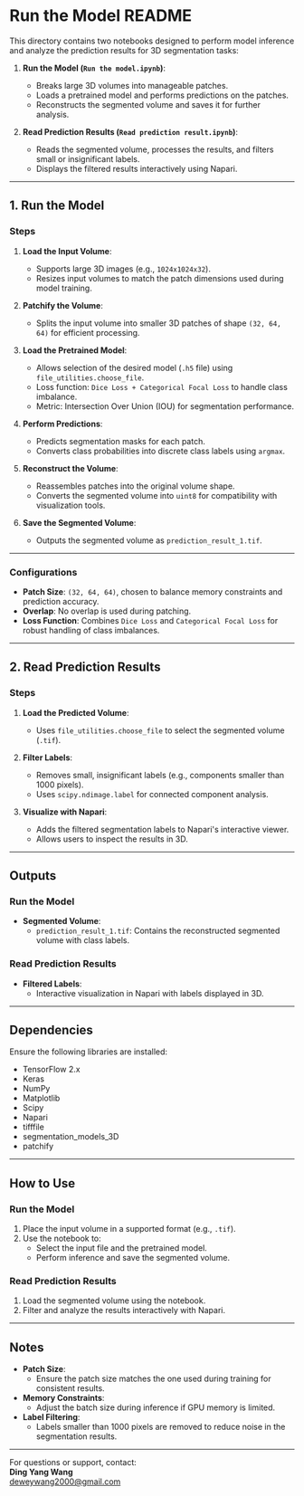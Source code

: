 # **Run the Model README**

This directory contains two notebooks designed to perform model inference and analyze the prediction results for 3D segmentation tasks:

1. **Run the Model (`Run the model.ipynb`)**: 
   - Breaks large 3D volumes into manageable patches.
   - Loads a pretrained model and performs predictions on the patches.
   - Reconstructs the segmented volume and saves it for further analysis.

2. **Read Prediction Results (`Read prediction result.ipynb`)**:
   - Reads the segmented volume, processes the results, and filters small or insignificant labels.
   - Displays the filtered results interactively using Napari.

---

## **1. Run the Model**

### **Steps**
1. **Load the Input Volume**:
   - Supports large 3D images (e.g., `1024x1024x32`).
   - Resizes input volumes to match the patch dimensions used during model training.

2. **Patchify the Volume**:
   - Splits the input volume into smaller 3D patches of shape `(32, 64, 64)` for efficient processing.

3. **Load the Pretrained Model**:
   - Allows selection of the desired model (`.h5` file) using `file_utilities.choose_file`.
   - Loss function: `Dice Loss + Categorical Focal Loss` to handle class imbalance.
   - Metric: Intersection Over Union (IOU) for segmentation performance.

4. **Perform Predictions**:
   - Predicts segmentation masks for each patch.
   - Converts class probabilities into discrete class labels using `argmax`.

5. **Reconstruct the Volume**:
   - Reassembles patches into the original volume shape.
   - Converts the segmented volume into `uint8` for compatibility with visualization tools.

6. **Save the Segmented Volume**:
   - Outputs the segmented volume as `prediction_result_1.tif`.

---

### **Configurations**
- **Patch Size**: `(32, 64, 64)`, chosen to balance memory constraints and prediction accuracy.
- **Overlap**: No overlap is used during patching.
- **Loss Function**: Combines `Dice Loss` and `Categorical Focal Loss` for robust handling of class imbalances.

---

## **2. Read Prediction Results**

### **Steps**
1. **Load the Predicted Volume**:
   - Uses `file_utilities.choose_file` to select the segmented volume (`.tif`).

2. **Filter Labels**:
   - Removes small, insignificant labels (e.g., components smaller than 1000 pixels).
   - Uses `scipy.ndimage.label` for connected component analysis.

3. **Visualize with Napari**:
   - Adds the filtered segmentation labels to Napari's interactive viewer.
   - Allows users to inspect the results in 3D.

---

## **Outputs**

### **Run the Model**
- **Segmented Volume**: 
  - `prediction_result_1.tif`: Contains the reconstructed segmented volume with class labels.

### **Read Prediction Results**
- **Filtered Labels**: 
  - Interactive visualization in Napari with labels displayed in 3D.

---

## **Dependencies**
Ensure the following libraries are installed:
- TensorFlow 2.x
- Keras
- NumPy
- Matplotlib
- Scipy
- Napari
- tifffile
- segmentation_models_3D
- patchify

---

## **How to Use**

### **Run the Model**
1. Place the input volume in a supported format (e.g., `.tif`).
2. Use the notebook to:
   - Select the input file and the pretrained model.
   - Perform inference and save the segmented volume.

### **Read Prediction Results**
1. Load the segmented volume using the notebook.
2. Filter and analyze the results interactively with Napari.

---

## **Notes**
- **Patch Size**:
  - Ensure the patch size matches the one used during training for consistent results.
- **Memory Constraints**:
  - Adjust the batch size during inference if GPU memory is limited.
- **Label Filtering**:
  - Labels smaller than 1000 pixels are removed to reduce noise in the segmentation results.

---

For questions or support, contact:  
**Ding Yang Wang**  
[deweywang2000@gmail.com](mailto:deweywang2000@gmail.com)
